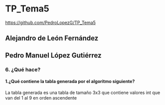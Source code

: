 # TP_Tema5

https://github.com/PedroLopezG/TP_Tema5

## Alejandro de León Fernández
## Pedro Manuel López Gutiérrez

### 6. ¿Qué hace?
#### 1.¿Qué contiene la tabla generada por el algoritmo siguiente?
La tabla generada es una tabla de tamaño 3x3 que contiene valores int que van del 1 al 9 en orden ascendente
